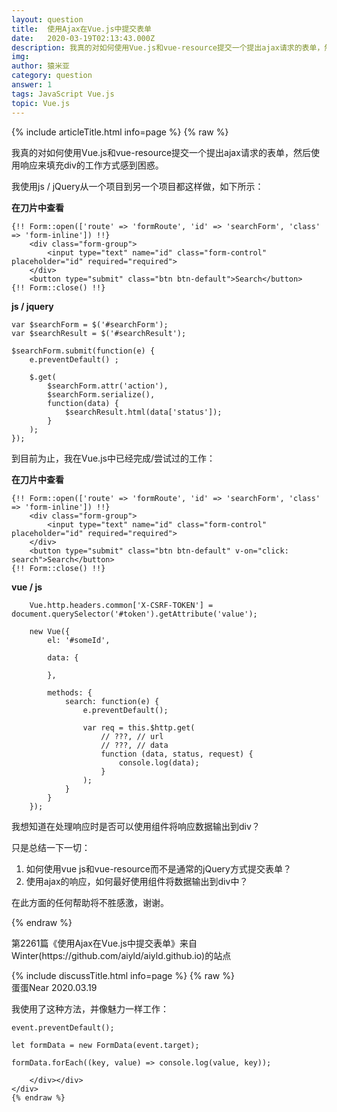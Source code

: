 ```yaml
---
layout: question
title:  使用Ajax在Vue.js中提交表单
date:   2020-03-19T02:13:43.000Z
description: 我真的对如何使用Vue.js和vue-resource提交一个提出ajax请求的表单，然后使用响应来填充div的工作方式感到困惑。我使用js / jQ...
img: 
author: 猿米亚
category: question
answer: 1
tags: JavaScript Vue.js
topic: Vue.js
---
```

<div class="article-root">
  <div class="article">
    {% include articleTitle.html info=page %}
    {% raw %}
    <div class="article-content"><p><font style="vertical-align: inherit;"><font style="vertical-align: inherit;">我真的对如何使用Vue.js和vue-resource提交一个提出ajax请求的表单，然后使用响应来填充div的工作方式感到困惑。</font></font></p>

<p><font style="vertical-align: inherit;"><font style="vertical-align: inherit;">我使用js / jQuery从一个项目到另一个项目都这样做，如下所示：</font></font></p>

<p><strong><font style="vertical-align: inherit;"><font style="vertical-align: inherit;">在刀片中查看</font></font></strong></p>

<pre><code>{!! Form::open(['route' =&gt; 'formRoute', 'id' =&gt; 'searchForm', 'class' =&gt; 'form-inline']) !!}<font></font>
    &lt;div class="form-group"&gt;<font></font>
        &lt;input type="text" name="id" class="form-control" placeholder="id" required="required"&gt;<font></font>
    &lt;/div&gt;<font></font>
    &lt;button type="submit" class="btn btn-default"&gt;Search&lt;/button&gt;<font></font>
{!! Form::close() !!}<font></font>
</code></pre>

<p><strong><font style="vertical-align: inherit;"><font style="vertical-align: inherit;">js / jquery</font></font></strong></p>

<pre><code>var $searchForm = $('#searchForm');<font></font>
var $searchResult = $('#searchResult');<font></font>
<font></font>
$searchForm.submit(function(e) {<font></font>
    e.preventDefault() ;<font></font>
<font></font>
    $.get(<font></font>
        $searchForm.attr('action'),<font></font>
        $searchForm.serialize(),<font></font>
        function(data) {<font></font>
            $searchResult.html(data['status']);<font></font>
        }<font></font>
    );<font></font>
});<font></font>
</code></pre>

<p><font style="vertical-align: inherit;"><font style="vertical-align: inherit;">到目前为止，我在Vue.js中已经完成/尝试过的工作：</font></font></p>

<p><strong><font style="vertical-align: inherit;"><font style="vertical-align: inherit;">在刀片中查看</font></font></strong></p>

<pre><code>{!! Form::open(['route' =&gt; 'formRoute', 'id' =&gt; 'searchForm', 'class' =&gt; 'form-inline']) !!}<font></font>
    &lt;div class="form-group"&gt;<font></font>
        &lt;input type="text" name="id" class="form-control" placeholder="id" required="required"&gt;<font></font>
    &lt;/div&gt;<font></font>
    &lt;button type="submit" class="btn btn-default" v-on="click: search"&gt;Search&lt;/button&gt;<font></font>
{!! Form::close() !!}<font></font>
</code></pre>

<p><strong><font style="vertical-align: inherit;"><font style="vertical-align: inherit;">vue / js</font></font></strong></p>

<pre><code>    Vue.http.headers.common['X-CSRF-TOKEN'] = document.querySelector('#token').getAttribute('value');<font></font>
<font></font>
    new Vue({<font></font>
        el: '#someId',<font></font>
<font></font>
        data: {<font></font>
<font></font>
        },<font></font>
<font></font>
        methods: {<font></font>
            search: function(e) {<font></font>
                e.preventDefault();<font></font>
<font></font>
                var req = this.$http.get(<font></font>
                    // ???, // url<font></font>
                    // ???, // data<font></font>
                    function (data, status, request) {<font></font>
                        console.log(data);<font></font>
                    }<font></font>
                );<font></font>
            }<font></font>
        }<font></font>
    });<font></font>
</code></pre>

<p><font style="vertical-align: inherit;"><font style="vertical-align: inherit;">我想知道在处理响应时是否可以使用组件将响应数据输出到div？</font></font></p>

<p><font style="vertical-align: inherit;"><font style="vertical-align: inherit;">只是总结一下一切：</font></font></p>

<ol>
<li><font style="vertical-align: inherit;"><font style="vertical-align: inherit;">如何使用vue js和vue-resource而不是通常的jQuery方式提交表单？</font></font></li>
<li><font style="vertical-align: inherit;"><font style="vertical-align: inherit;">使用ajax的响应，如何最好使用组件将数据输出到div中？</font></font></li>
</ol>

<p><font style="vertical-align: inherit;"><font style="vertical-align: inherit;">在此方面的任何帮助将不胜感激，谢谢。</font></font></p></div>
    {% endraw %}
  </div>
  <p class="winter_mark">第2261篇《使用Ajax在Vue.js中提交表单》来自Winter(https://github.com/aiyld/aiyld.github.io)的站点</p>
  <div class="discuss-wrapper">
    {% include discussTitle.html info=page %}
    {% raw %}
    <div class="discuss-list">
    <div class="discuss-item">
        <div class="discuss-parent">
          <div class="discuss-meta">
            <span class="discuss-user">蛋蛋Near</span>
            <span class="discuss-time">2020.03.19</span>
          </div>
          <div class="discuss-comment"><p><font style="vertical-align: inherit;"><font style="vertical-align: inherit;">我使用了这种方法，并像魅力一样工作：</font></font></p>

<pre><code>event.preventDefault();<font></font>
<font></font>
let formData = new FormData(event.target);<font></font>
<font></font>
formData.forEach((key, value) =&gt; console.log(value, key));<font></font>
</code></pre></div>
        </div></div>
    </div>
    {% endraw %}
  </div>
<div>
